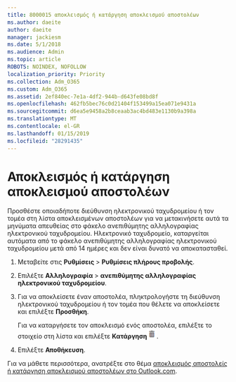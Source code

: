 ```yaml
---
title: 8000015 αποκλεισμός ή κατάργηση αποκλεισμού αποστολέων
ms.author: daeite
author: daeite
manager: jackiesm
ms.date: 5/1/2018
ms.audience: Admin
ms.topic: article
ROBOTS: NOINDEX, NOFOLLOW
localization_priority: Priority
ms.collection: Adm_O365
ms.custom: Adm_O365
ms.assetid: 2ef840ec-7e1a-4df2-944b-d643fe08bd8f
ms.openlocfilehash: 462fb5bec76c0d21404f153499a15ea071e9431a
ms.sourcegitcommit: d6ea5e9458a2b8ceaab3ac4bd483e1130b9a398a
ms.translationtype: MT
ms.contentlocale: el-GR
ms.lasthandoff: 01/15/2019
ms.locfileid: "28291435"
---
```

# <a name="block-or-unblock-senders"></a>Αποκλεισμός ή κατάργηση αποκλεισμού αποστολέων

Προσθέστε οποιαδήποτε διεύθυνση ηλεκτρονικού ταχυδρομείου ή τον τομέα στη λίστα αποκλεισμένων αποστολέων για να μετακινήσετε αυτά τα μηνύματα απευθείας στο φάκελο ανεπιθύμητης αλληλογραφίας ηλεκτρονικού ταχυδρομείου. Ηλεκτρονικό ταχυδρομείο, καταργείται αυτόματα από το φάκελο ανεπιθύμητης αλληλογραφίας ηλεκτρονικού ταχυδρομείου μετά από 14 ημέρες και δεν είναι δυνατό να αποκατασταθεί.
  
1. Μεταβείτε στις **Ρυθμίσεις** \> **Ρυθμίσεις πλήρους προβολής**. 
    
2. Επιλέξτε **Αλληλογραφία** \> **ανεπιθύμητης αλληλογραφίας ηλεκτρονικού ταχυδρομείου**. 
    
3. Για να αποκλείσετε έναν αποστολέα, πληκτρολογήστε τη διεύθυνση ηλεκτρονικού ταχυδρομείου ή τον τομέα που θέλετε να αποκλείσετε και επιλέξτε **Προσθήκη**. 
    
    Για να καταργήσετε τον αποκλεισμό ενός αποστολέα, επιλέξτε το στοιχείο στη λίστα και επιλέξτε **Κατάργηση**![Διαγραφή](media/deb47846-8483-4f9d-813a-fc8fe288b583.png).
    
4. Επιλέξτε **Αποθήκευση**. 
    
Για να μάθετε περισσότερα, ανατρέξτε στο θέμα [αποκλεισμός αποστολείς ή κατάργηση αποκλεισμού αποστολέων στο Outlook.com](https://go.microsoft.com/fwlink/p/?linkid=873133).
  

